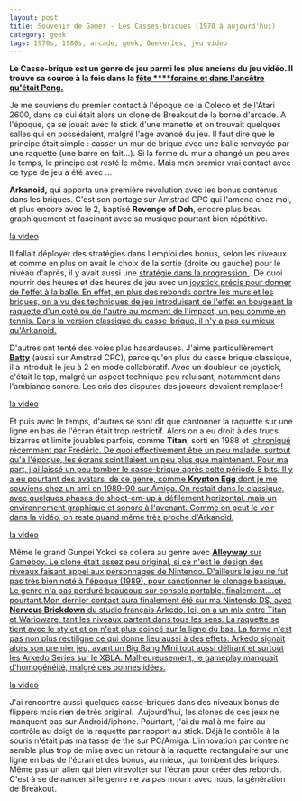```yaml
---
layout: post
title: Souvenir de Gamer - Les Casses-briques (1970 à aujourd'hui)
category: geek
tags: 1970s, 1980s, arcade, geek, Geekeries, jeu video
---
```

**Le Casse-brique est un genre de jeu parmi les plus anciens du jeu vidéo. Il trouve sa source à la fois dans la <span style="text-decoration:underline;"><a href="https://fr.wikipedia.org/wiki/Chamboule-tout">fête </a>****<span style="text-decoration:underline;">foraine et dans l'ancêtre qu'était <a href="https://fr.wikipedia.org/wiki/Pong"><span style="text-decoration:underline;">Pong</a>.**

Je me souviens du premier contact à l'époque de la Coleco et de l'Atari 2600, dans ce qui était alors un clone de Breakout de la borne d'arcade. A l'époque, ça se jouait avec le stick d'une manette et on trouvait quelques salles qui en possédaient, malgré l'age avancé du jeu. Il faut dire que le principe était simple : casser un mur de brique avec une balle renvoyée par une raquette (une barre en fait...). Si la forme du mur a changé un peu avec le temps, le principe est resté le même. Mais mon premier vrai contact avec ce type de jeu a été avec ...

**Arkanoid,** qui apporta une première révolution avec les bonus contenus dans les briques. C'est son portage sur Amstrad CPC qui l'amena chez moi, et plus encore avec le 2, baptisé **Revenge of Doh**, encore plus beau graphiquement et fascinant avec sa musique pourtant bien répétitive.

[la video](https://www.youtube.com/watch?v=_Lts1wVOljQ)

Il fallait déployer des stratégies dans l'emploi des bonus, selon les niveaux et comme en plus on avait le choix de la sortie (droite ou gauche) pour le niveau d'après, il y avait aussi une <a href="http://strategywiki.org/wiki/Arkanoid:_Revenge_of_Doh/Walkthrough"><span style="text-decoration:underline;">stratégie dans la progression </a>. De quoi nourrir des heures et des heures de jeu avec un<span style="text-decoration:underline;"><a href="https://cheziceman.wordpress.com/2015/10/08/retro-geek-le-joystick-episode-2/"> joystick</a> précis pour donner de l'effet à la balle. En effet, en plus des rebonds contre les murs et les briques, on a vu des techniques de jeu introduisant de l'effet en bougeant la raquette d'un coté ou de l'autre au moment de l'impact, un peu comme en tennis. Dans la version classique du casse-brique, il n'y a pas eu mieux qu'Arkanoid.

D'autres ont tenté des voies plus hasardeuses. J'aime particulièrement **<span style="text-decoration:underline;">Batty** (aussi sur Amstrad CPC), parce qu'en plus du casse brique classique, il a introduit le jeu à 2 en mode collaboratif. Avec un doubleur de joystick, c'était le top, malgré un aspect technique peu reluisant, notamment dans l'ambiance sonore. Les cris des disputes des joueurs devaient remplacer!

[la video](https://www.youtube.com/watch?v=DsqenPoUUGg)

Et puis avec le temps, d'autres se sont dit que cantonner la raquette sur une ligne en bas de l'écran était trop restrictif. Alors on a eu droit à des trucs bizarres et limite jouables parfois, comme **Titan**, sorti en 1988 et <span style="text-decoration:underline;"> chroniqué récemment par Frédéric. De quoi effectivement être un peu malade, surtout qu'à l'époque, les écrans scintillaient un peu plus que maintenant. Pour ma part, j'ai laissé un peu tomber le casse-brique après cette période 8 bits. Il y a eu pourtant des avatars  de ce genre, comme **<span style="text-decoration:underline;">Krypton Egg** dont je me souviens chez un ami en 1989-90 sur Amiga. On restait dans le classique, avec quelques phases de shoot-em-up à défilement horizontal, mais un environnement graphique et sonore à l'avenant. Comme on peut le voir dans la vidéo, on reste quand même très proche d'Arkanoid.

[la video](https://www.youtube.com/watch?v=6AdEDGPUfY0)

Même le grand Gunpei Yokoi se collera au genre avec <span style="text-decoration:underline;"><a href="https://en.wikipedia.org/wiki/Alleyway">**Alleyway**</a> sur Gameboy. Le clone était assez peu original, si ce n'est le design des niveaux faisant appel aux personnages de Nintendo. D'ailleurs le jeu ne fut pas très bien noté à l'époque (1989), pour sanctionner le clonage basique. Le genre n'a pas perduré beaucoup sur console portable, finalement....et pourtant.Mon dernier contact aura finalement été sur ma Nintendo DS, avec **Nervous Brickdown** du studio français Arkedo. Ici, on a un mix entre Titan et Warioware, tant les niveaux partent dans tous les sens. La raquette se tient avec le stylet et on n'est plus coincé sur la ligne du bas. La forme n'est pas non plus rectiligne ce qui donne lieu aussi à des effets. Arkedo signait alors son premier jeu, avant un Big Bang Mini tout aussi délirant et surtout les Arkedo Series sur le XBLA. Malheureusement, le gameplay manquait d'homogénéité, malgré ces bonnes idées.

[la video](https://www.youtube.com/watch?v=YUMcaSozy9A)

J'ai rencontré aussi quelques casse-briques dans des niveaux bonus de flippers mais rien de très original.  Aujourd'hui, les clones de ces jeux ne manquent pas sur Android/iphone. Pourtant, j'ai du mal à me faire au contrôle au doigt de la raquette par rapport au stick. Déjà le contrôle à la souris n'était pas ma tasse de thé sur PC/Amiga. L'innovation par contre ne semble plus trop de mise avec un retour à la raquette rectangulaire sur une ligne en bas de l'écran et des bonus, au mieux, qui tombent des briques. Même pas un alien qui bien virevolter sur l'écran pour créer des rebonds. C'est à se demander si le genre ne va pas mourir avec nous, la génération de Breakout.
